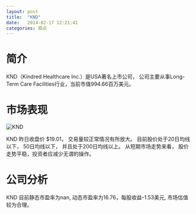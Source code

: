 ```yaml
---
layout: post
title:  "KND"
date:   2014-02-17 12:21:41
categories: 观点
---
```


# 简介
KND（Kindred Healthcare Inc.）是USA著名上市公司，
公司主要从事Long-Term Care Facilities行业，当前市值994.66百万美元。

# 市场表现

![KND](http://finviz.com/chart.ashx?t=KND&ty=c&ta=1&p=d&s=l)

KND 昨日收盘价 $19.01，
交易量较正常情况有所放大。
目前股价处于20日均线以下，
50日均线以下，
并且处于200日均线以上。
从短期市场走势来看，
股价走势平稳，投资者应减少无谓的操作。

# 公司分析
KND 目前静态市盈率为nan, 动态市盈率为16.76，每股收益-1.53美元,
市场估值较为合理。
